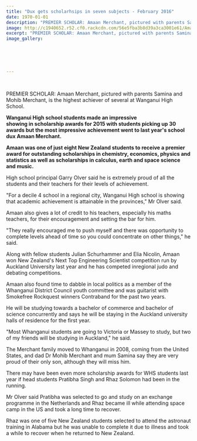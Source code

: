 ```yaml
---
title: "Dux gets scholarhsips in seven subjects - February 2016"
date: 1970-01-01
description: "PREMIER SCHOLAR: Amaan Merchant, pictured with parents Samina and Mohib Merchant, is the highest achiever of several at Wanganui High School, Wanganui Chronicle article on 15/2/16..."
image: http://c1940652.r52.cf0.rackcdn.com/56e5fba3b8d39a3ca3001e61/Amaan-Merchant-with-parents.sch-in-7-subjects-15.2.16.jpg
excerpt: "PREMIER SCHOLAR: Amaan Merchant, pictured with parents Samina and Mohib Merchant, is the highest achiever of several at Wanganui High School, Wanganui Chronicle article on 15/2/16..."
image_gallery:
    
    
    
    
    
---
```


<p>&nbsp;</p>
<p>PREMIER SCHOLAR: Amaan Merchant, pictured with parents Samina and Mohib Merchant, is the highest achiever of several at Wanganui High School.</p>
<p><strong>Wanganui High school students made an impressive showing&nbsp;in&nbsp;scholarship awards for 2015 with students picking up 30 awards but the most impressive achievement went to last year's school dux Amaan Merchant.</strong></p>
<p><strong>Amaan was one of just eight New Zealand students to receive a premier award for outstanding&nbsp;scholarships&nbsp;in&nbsp;chemistry, economics, physics and statistics as well as&nbsp;scholarships&nbsp;in&nbsp;calculus, earth and space science and music.</strong></p>
<p>High school principal Garry Olver said he is extremely proud of all the students and their teachers for their levels of achievement.</p>
<p>"For a decile 4 school&nbsp;in&nbsp;a regional city, Wanganui High school is showing that academic achievement is attainable&nbsp;in&nbsp;the provinces," Mr Olver said.</p>
<p>Amaan also gives a lot of credit to his teachers, especially his maths teachers, for their encouragement and setting the bar for him.</p>
<p>"They really encouraged me to push myself and there was opportunity to complete levels ahead of time so you could concentrate on other things," he said.</p>
<p>Along with fellow students Julian Schurhammer and Elia Nicolin, Amaan won New Zealand's Next Top Engineering Scientist competition run by Auckland University last year and he has competed&nbsp;inregional judo and debating competitions.</p>
<p>Amaan also found time to dabble&nbsp;in&nbsp;local politics as a member of the Whanganui District Council youth committee and was guitarist with Smokefree Rockquest winners Contraband for the past two years.</p>
<p>He will be studying towards a bachelor of commerce and bachelor of science concurrently and says he will be staying&nbsp;in&nbsp;the Auckland university halls of residence for the first year.</p>
<p>"Most Whanganui students are going to Victoria or Massey to study, but two of my friends will be studying&nbsp;in&nbsp;Auckland," he said.</p>
<p>The Merchant family moved to Whanganui&nbsp;in&nbsp;2008, coming from the United States, and dad Dr Mohib Merchant and mum Samina say they are very proud of their only son, although they will miss him.</p>
<p>There may have been even more scholarship awards for WHS students last year if head students Pratibha Singh and Rhaz Solomon had been&nbsp;in&nbsp;the running.</p>
<p>Mr Olver said Pratibha was selected to go and study on an exchange programme&nbsp;in&nbsp;the Netherlands and Rhaz became ill while attending space camp&nbsp;in&nbsp;the US and took a long time to recover.</p>
<p>Rhaz was one of five New Zealand students selected to attend the astronaut training&nbsp;in&nbsp;Alabama but he was unable to complete it due to illness and took a while to recover when he returned to New Zealand.</p>

